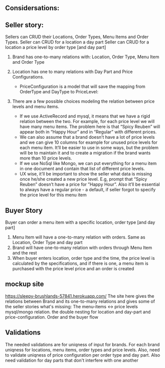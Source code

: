 ## Considersations:

## Seller story:

Sellers can CRUD their Locations, Order Types, Menu Items and Order Types. Seller can CRUD for a location a day part Seller can CRUD for a location a price level by order type [and day part]

1. Brand has one-to-many relations with: Location, Order Type, Menu Item and Order Type

2. Location has one to many relations with Day Part and Price Configurations.
   - PriceConfiguration is a model that will save the mapping from OrderType and DayType to PriceLevel:

3. There are a few possible choices modeling the relation between price levels and menu items.
   - If we use ActiveRecord and mysql, it means that we have a rigid relation between the two. For example, for each price level we will have many menu items. The problem here is that “Spicy Reuben” will appear both in “Happy Hour” and in “Regular” with different prices. 
   - We can also assume that a brand doesn’t have a lot of price levels and we can give 10 columns for example for unused price levels for each menu item. It’ll be easier to use in some ways, but the problem will be to maintain it and to create a migration if the brand wants more than 10 price levels.
   - If we use NoSql like Mongo, we can put everything for a menu item in one document and contain that list of different price levels.
   - UX wise, it’ll be important to show the seller what data is missing once he/she created a new price level. E.g, prompt that “Spicy Reuben” doesn’t have a price for ”Happy Hour”. Also it’ll be essential to always have a regular price - a default, if seller forgot to specify the price level for this menu item

## Buyer Story

Buyer can order a menu item with a specific location, order type [and day part]

1. Menu Item will have a one-to-many relation with orders. Same as Location, Order Type and day part
2. Brand will have one-to-many relation with orders through Menu Item and the rest
3. When buyer enters location, order type and the time, the price level is calculated by the specifications, and if there is one, a menu item is purchased with the price level price and an order is created

## mockup site

https://sleepy-brushlands-57841.herokuapp.com/ The site here gives the relations between Brand and its one-to-many relations and gives some of the seller stories what's missing: The menu-items <-> price levels mysql/mongo relation. the double nesting for location and day-part and price-configuration. Order and the buyer flow

## Validations

The needed validations are for uniqness of input for brands. For each brand uniqness for locations, menu items, order types and price levels. Also, need to validate uniqness of price configuration per order type and day part. Also need validation for day parts that don't interfere with one another
